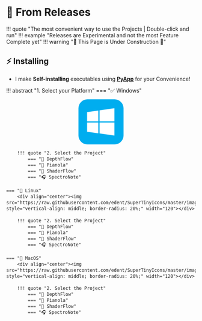 # 🔮 From Releases

!!! quote "The most convenient way to use the Projects | Double-click and run"
!!! example "Releases are Experimental and not the most Feature Complete yet"
!!! warning "🚧 This Page is Under Construction 🚧"

## ⚡️ Installing

- I make **Self-installing** executables using [**PyApp**](https://github.com/ofek/pyapp) for your Convenience!


!!! abstract "1. Select your Platform"
    === "✅ Windows"
        <div align="center"><img src="https://raw.githubusercontent.com/edent/SuperTinyIcons/master/images/svg/windows.svg" style="vertical-align: middle;  border-radius: 20%;" width="120"></div>

        !!! quote "2. Select the Project"
            === "🌊 DepthFlow"
            === "🎹 Pianola"
            === "🌵 ShaderFlow"
            === "🎧 SpectroNote"

    === "🐧 Linux"
        <div align="center"><img src="https://raw.githubusercontent.com/edent/SuperTinyIcons/master/images/svg/linux.svg" style="vertical-align: middle; border-radius: 20%;" width="120"></div>

        !!! quote "2. Select the Project"
            === "🌊 DepthFlow"
            === "🎹 Pianola"
            === "🌵 ShaderFlow"
            === "🎧 SpectroNote"

    === "🍎 MacOS"
        <div align="center"><img src="https://raw.githubusercontent.com/edent/SuperTinyIcons/master/images/svg/apple.svg" style="vertical-align: middle; border-radius: 20%;" width="120"></div>

        !!! quote "2. Select the Project"
            === "🌊 DepthFlow"
            === "🎹 Pianola"
            === "🌵 ShaderFlow"
            === "🎧 SpectroNote"


<!--

## 📛 Naming Convention

Our **release binaries** follow the **naming convention** below:

- `$project_name-$flavor-$operating_system-$cpu_architecture-$version.$extension`

where

| **Variable**         | **Possible Values**         | **Notes**     |
|:--------------------:|:---------------------------:|:-------------:|
| `$project_name`      | Many                        | -             |
| `$flavor`            | Often empty                 | _*1_          |
| `$operating_system`  | `linux`, `macos`, `windows` | _*2_          |
| `$cpu_architecture`  | `amd64`, `arm`              | _*2_          |
| `$version`           | `YYYY.MM.DD`                | _*3_          |
| `$extension`         | `.bin`, `.exe`              | Depends on OS |

We also provide a `.sha256` file for checksum for each binary for integrity verification

- **Help needed**: Package managers for Linux and MacOS are welcome, you'll be credited ❤️

<br>

<sub><i>*1: Some projects might use PyTorch and include `cpu`, `cuda` or `rocm` flavors</i></sub>

<sub><i>*2: We don't have the hardware to test on ARM or MacOS, so we can't provide binaries for those platforms. You likely can run from the source code</i></sub>

<sub><i>*3: We use date versioning as we are rolling release and is neatly sorted by name on file explorers</i></sub>

<sub><i><b>⚠️ Warning for Windows:</b> Our binaries are 100% safe - you can read the source code - but are likely to be flagged dangerous by Windows Smart Screen, mistaken as a malware by your antivirus or blocked by Windows Defender, given enough people downloading and executing them. Code signing is expensive and we 1. Don't have a budget for it; 2. Are completely Open Source, no shady between the lines stuff</i></sub> -->
